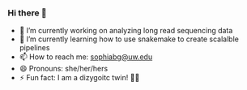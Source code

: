 ### Hi there 👋

- 🧬 I’m currently working on analyzing long read sequencing data
- 🌱 I’m currently learning how to use snakemake to create scalalble pipelines
- 📫 How to reach me: sophiabg@uw.edu
- 😄 Pronouns: she/her/hers
- ⚡ Fun fact: I am a dizygoitc twin! 👯‍♀️
